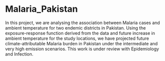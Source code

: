 # Malaria_Pakistan
In this project, we are analysing the association between Malaria cases and ambient temperature for two endemic districts in Pakistan. Using the exposure-response function derived from the data and future increase in ambient temperature for the study locations, we have projected future climate-attributable Malaria burden in Pakistan under the intermediate and very high emission scenarios. This work is under review with Epidemiology and Infection.

